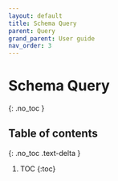 ```yaml
---
layout: default
title: Schema Query
parent: Query
grand_parent: User guide
nav_order: 3
---
```


# Schema Query
{: .no_toc }

## Table of contents
{: .no_toc .text-delta }

1. TOC
{:toc}
